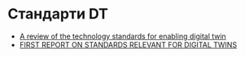 # Стандарти DT

- [A review of the technology standards for enabling digital twin ](https://digitaltwin1.org/articles/2-4)
- [FIRST REPORT ON STANDARDS RELEVANT FOR DIGITAL TWINS](https://www.change2twin.eu/wp-content/uploads/2021/11/D1.2-First-report-on-standards-relevant-for-digital-twins.pdf)